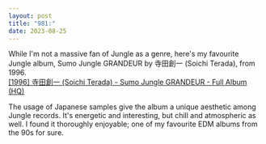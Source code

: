 ```yaml
---
layout: post
title: "981:"
date: 2023-08-25
---
```


While I'm not a massive fan of Jungle as a genre, here's my favourite Jungle album, Sumo Jungle GRANDEUR by 寺田創一 (Soichi Terada), from 1996\.  
[\[1996\] 寺田創一 (Soichi Terada) \- Sumo Jungle GRANDEUR \- Full Album (HQ)](https://youtu.be/XrTZV1oyUMM)

The usage of Japanese samples give the album a unique aesthetic among Jungle records. It's energetic and interesting, but chill and atmospheric as well. I found it thoroughly enjoyable; one of my favourite EDM albums from the 90s for sure.
